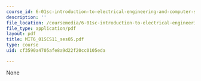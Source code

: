```yaml
---
course_id: 6-01sc-introduction-to-electrical-engineering-and-computer-science-i-spring-2011
description: ''
file_location: /coursemedia/6-01sc-introduction-to-electrical-engineering-and-computer-science-i-spring-2011/cf3590a4705afe8a9d22f20cc0105eda_MIT6_01SCS11_ses05.pdf
file_type: application/pdf
layout: pdf
title: MIT6_01SCS11_ses05.pdf
type: course
uid: cf3590a4705afe8a9d22f20cc0105eda

---
```

None